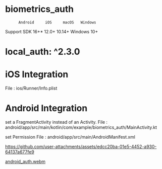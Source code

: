 # biometrics_auth

	      Android	  iOS	  macOS	  Windows
Support	SDK 16+*	12.0+	10.14+	Windows 10+

# local_auth: ^2.3.0

# iOS Integration
File : ios/Runner/Info.plist

# Android Integration
set  a FragmentActivity instead of an Activity. 
File : android/app/src/main/kotlin/com/example/biometrics_auth/MainActivity.kt

set Permission
File : android/app/src/main/AndroidManifest.xml


https://github.com/user-attachments/assets/edcc20ba-01e5-4452-a930-64137a677fe9

[android_auth.webm](https://github.com/user-attachments/assets/17b1bfe3-340e-4b42-b968-60967346a11a)

